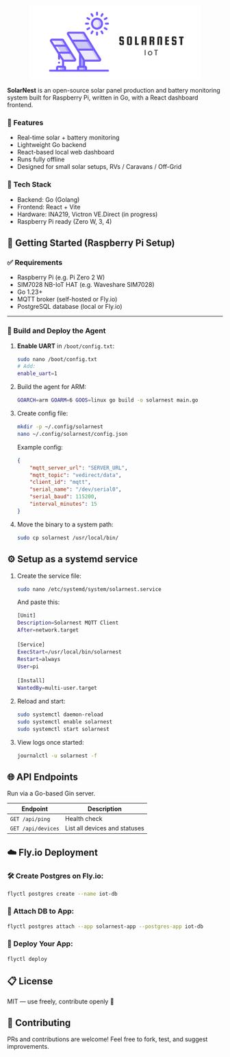 <p align="center">
  <img src="https://raw.githubusercontent.com/nick92/solarnest/main/.github/images/solarnest.png" alt="Solarnest Logo">
</p>

**SolarNest** is an open-source solar panel production and battery monitoring system built for Raspberry Pi, written in Go, with a React dashboard frontend.

### 🚀 Features
- Real-time solar + battery monitoring
- Lightweight Go backend
- React-based local web dashboard
- Runs fully offline
- Designed for small solar setups, RVs / Caravans / Off-Grid 

### 🧰 Tech Stack
- Backend: Go (Golang)
- Frontend: React + Vite
- Hardware: INA219, Victron VE.Direct (in progress)
- Raspberry Pi ready (Zero W, 3, 4)

## 🚀 Getting Started (Raspberry Pi Setup)

### ✅ Requirements

- Raspberry Pi (e.g. Pi Zero 2 W)
- SIM7028 NB-IoT HAT (e.g. Waveshare SIM7028)
- Go 1.23+
- MQTT broker (self-hosted or Fly.io)
- PostgreSQL database (local or Fly.io)

---

### 🧪 Build and Deploy the Agent

1. **Enable UART** in `/boot/config.txt`:
   ```bash
   sudo nano /boot/config.txt
   # Add:
   enable_uart=1
    ```
2. Build the agent for ARM:
    ```bash
    GOARCH=arm GOARM=6 GOOS=linux go build -o solarnest main.go
    ```
3. Create config file:
    ```bash
    mkdir -p ~/.config/solarnest
    nano ~/.config/solarnest/config.json
    ```
    Example config:
    ```json
    {
        "mqtt_server_url": "SERVER_URL",
        "mqtt_topic": "vedirect/data",
        "client_id": "mqtt",
        "serial_name": "/dev/serial0",
        "serial_baud": 115200,
        "interval_minutes": 15
    }
    ```
4. Move the binary to a system path:
    ```bash
    sudo cp solarnest /usr/local/bin/
    ```

## ⚙️ Setup as a systemd service

1. Create the service file:
    ```bash
    sudo nano /etc/systemd/system/solarnest.service
    ```

    And paste this:
    ```bash 
    [Unit]
    Description=Solarnest MQTT Client
    After=network.target

    [Service]
    ExecStart=/usr/local/bin/solarnest
    Restart=always
    User=pi

    [Install]
    WantedBy=multi-user.target
    ```
2. Reload and start:
    ```bash 
    sudo systemctl daemon-reload
    sudo systemctl enable solarnest
    sudo systemctl start solarnest
    ```
3. View logs once started: 
    ```bash
    journalctl -u solarnest -f
    ```

## 🌐 API Endpoints

Run via a Go-based Gin server.

| Endpoint          | Description                   |
|-------------------|-------------------------------|
| `GET /api/ping`   | Health check                  |
| `GET /api/devices`| List all devices and statuses |


## ☁️ Fly.io Deployment

### 🛠 Create Postgres on Fly.io:
```bash
flyctl postgres create --name iot-db
```
### 🔗 Attach DB to App:
```bash
flyctl postgres attach --app solarnest-app --postgres-app iot-db
```

### 🚀 Deploy Your App:
```bash
flyctl deploy
```
## 📋 License

MIT — use freely, contribute openly 💚

## 🤝 Contributing

PRs and contributions are welcome! Feel free to fork, test, and suggest improvements.

